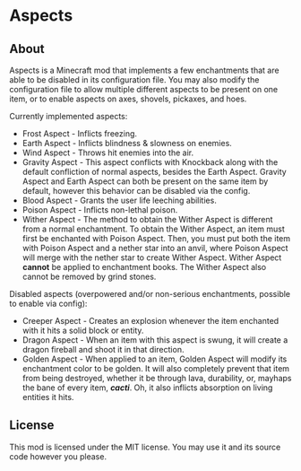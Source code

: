# Aspects

## About
Aspects is a Minecraft mod that implements a few enchantments that are able to be disabled in its configuration file.
You may also modify the configuration file to allow multiple different aspects to be present on one item,
or to enable aspects on axes, shovels, pickaxes, and hoes.

Currently implemented aspects:
* Frost Aspect - Inflicts freezing.
* Earth Aspect - Inflicts blindness & slowness on enemies.
* Wind Aspect - Throws hit enemies into the air.
* Gravity Aspect - This aspect conflicts with Knockback along with the default confliction of normal aspects, besides the Earth Aspect.
Gravity Aspect and Earth Aspect can both be present on the same item by default, however this behavior can be disabled via the config.
* Blood Aspect - Grants the user life leeching abilities.
* Poison Aspect - Inflicts non-lethal poison.
* Wither Aspect - The method to obtain the Wither Aspect is different from a normal enchantment. To obtain the Wither Aspect, an item must first be enchanted
with Poison Aspect. Then, you must put both the item with Poison Aspect and a nether star into an anvil, where Poison Aspect
will merge with the nether star to create Wither Aspect. Wither Aspect **cannot** be applied to enchantment books. The Wither Aspect
also cannot be removed by grind stones.

Disabled aspects (overpowered and/or non-serious enchantments, possible to enable via config):
* Creeper Aspect - Creates an explosion whenever the item enchanted with it hits a solid block or entity.
* Dragon Aspect - When an item with this aspect is swung, it will create a dragon fireball and shoot it in that direction.
* Golden Aspect - When applied to an item, Golden Aspect will modify its enchantment color to be golden. It will also completely
prevent that item from being destroyed, whether it be through lava, durability, or, mayhaps the bane of every item, ***cacti***.
Oh, it also inflicts absorption on living entities it hits.

## License
This mod is licensed under the MIT license. You may use it and its source code however you please.

